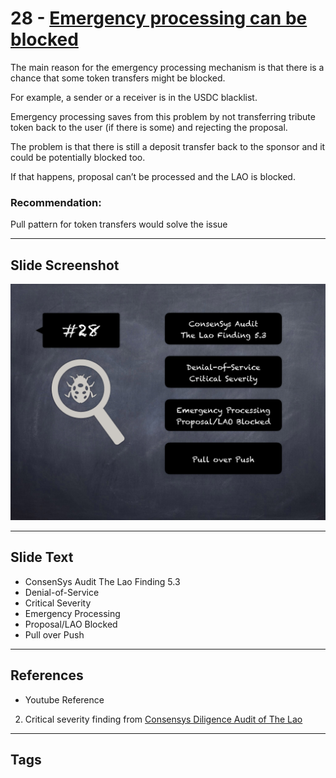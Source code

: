 
# 28 - [Emergency processing can be blocked](./Emergency%20processing%20can%20be%20blocked.md)

The main reason for the emergency processing mechanism is that there is a chance that some token transfers might be blocked. 

For example, a sender or a receiver is in the USDC blacklist. 

Emergency processing saves from this problem by not transferring tribute token back to the user (if there is some) and rejecting the proposal. 

The problem is that there is still a deposit transfer back to the sponsor and it could be potentially blocked too. 

If that happens, proposal can’t be processed and the LAO is blocked.

### Recommendation:
Pull pattern for token transfers would solve the issue
___
## Slide Screenshot
![028.png](../../images/7.%20Audit%20Findings%20101/028.png)
___
## Slide Text
- ConsenSys Audit The Lao Finding 5.3
- Denial-of-Service
- Critical Severity
- Emergency Processing
- Proposal/LAO Blocked
- Pull over Push
___
## References
- Youtube Reference
2. Critical severity finding from [Consensys Diligence Audit of The Lao](https://consensys.net/diligence/audits/2020/01/the-lao)
___
## Tags
